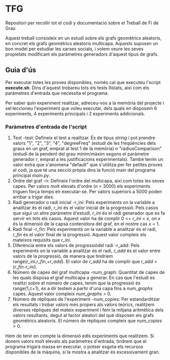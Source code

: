 # TFG
Repositori per recollir tot el codi y documentació sobre el Treball de Fi de Grau

Aquest treball consisteix en un estudi sobre els grafs geomètrics aleatoris, en concret els grafs geomètrics aleatoris multicapa. Aquests suposen un bon model per estudiar les xarxes socials, i volem veure les seves propietats modificant els paràmetres generadors d'aquest tipus de grafs.

## Guia d'ús

Per executar totes les proves disponibles, només cal que executeu l'script **execute.sh**. Dins d'aquest trobareu tots els tests llistats, així com els paràmetres d'entrada que necessita el programa.

Per saber quin experiment realitzar, adreceu-vos a la memòria del projecte i sel·leccioneu l'experiment que voleu executar, dels quals en disposem 6 experiments, 4 experiments principals i 2 experiments addicionals.

### Paràmetres d'entrada de l'script

1. Test -test: Defineix el test a realitzar. És de tipus *string* i pot prendre valors "1", "2", "3", "4", "degreeFreq" (estudi de les freqüències dels graus en un graf, emprat al test 1 de la memòria) o "radiusComparison" (estudi de la pendent del grau mínim/màxim segons el paràmetre generador *r*, emprat a les justificacions experimentals). També tenim un valor extra que s'anomena "default" que s'utilitza per fer petites proves al codi, ja que té una secció pròpia dins la funció main del programa principal _main.py_.
3. Ordre del graf -n: Defineix l'ordre del multicapa, així com totes les seves capes. Per valors molt elevats d'ordre (*n* > 3000) els experiments triguen força temps en executar-se. Per valors superiors a 5000 poden arribar a trigar dies.
4. Radi generador o radi inicial -r_ini: Pels experiments on la variable a analitzar és el radi, *r_ini* és el valor inicial de la progressió. Pels casos que sigui un altre paràmetre d'estudi, *r_ini* és el radi generador que es fa servir en tots els casos. Aquest valor ha de complir 0 <= *r_ini* < *x*, on *x* és la dimensió de la capsa contenidora del graf, en el nostre cas *x* = 1.
5. Radi final -r_fin: Pels experiments on la variable a analitzar és el radi, *r_fin* és el valor final de la progressió. Aquest valor compleix els mateixos requisits que *r_ini*.
6. Diferència entre els valors de progressiódel radi -r_add: Pels experiments on la variable a analitzar és el radi, *r_add* és el valor entre valors de la progressió, de manera que tindríem range(*r_ini*,*r_fin*,+*r_add*). El valor de *r_add* ha de complir que *r_add* < (*r_fin*-*r_ini*).
7. Número de capes del graf multicapa -num_graph: Quantitat de capes de les quals disposa el graf multicapa a generar. En cas que l'estudi es realitzi sobre el número de capes, tenim que la progressió és range(1,c+1), és a dir testem a partir d'una capa fins a *num_graphs* capes. Aquest valor compleix *num_graphs* > 0.
8. Número de rèpliques de l'experiment -num_copies: Per estandarditzar els resultats i trobar valors més propers als valors teòrics, realitzem diverses rèpliques del mateix experiment i fem la mitjana aritmètica dels valors resultants, degut al factor aleatori del què disposen els grafs geomètrics aleatoris. El número de rèpliques compleix que *num_copies* > 0.

Hem de tenir en compte la dimensió edls experiments que realitzem. Si donem valors molt elevats als paràmetres d'entrada, tindrem que el programa trigarà massa en executar, o potser esgota els recursos disponibles de la màquina, si la mostra a analitzar és excessivament gran.

